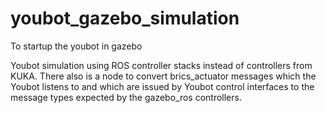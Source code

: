 # youbot_gazebo_simulation
To startup the youbot in gazebo

Youbot simulation using ROS controller stacks instead of controllers from KUKA. There also is a node to convert brics_actuator messages which the Youbot listens to and which are issued by Youbot control interfaces to the message types expected by the gazebo_ros controllers.
